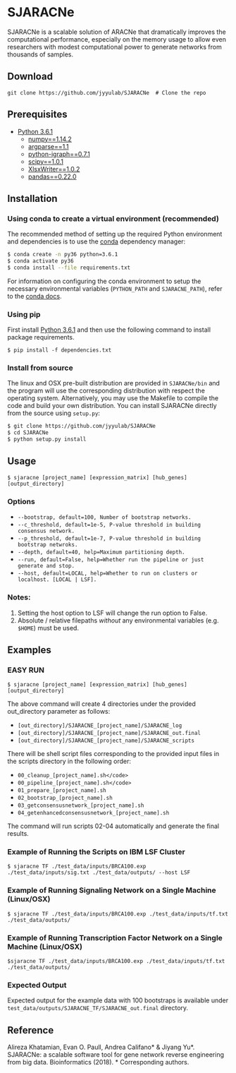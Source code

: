 # SJARACNe
SJARACNe is a scalable solution of ARACNe that dramatically improves the computational 
performance, especially on the memory usage to allow even researchers with modest 
computational power to generate networks from thousands of samples.


## Download
```git clone https://github.com/jyyulab/SJARACNe  # Clone the repo```


## Prerequisites
* [Python 3.6.1](https://www.python.org/downloads/)
	* [numpy==1.14.2](https://www.scipy.org/scipylib/download.html)
	* [argparse==1.1](https://docs.python.org/3/library/argparse.html)
	* [python-igraph==0.7.1](https://igraph.org/python/)
	* [scipy==1.0.1](https://www.scipy.org/install.html)
	* [XlsxWriter==1.0.2](https://xlsxwriter.readthedocs.io/)
	* [pandas==0.22.0](https://pandas.pydata.org/)


## Installation
### Using conda to create a virtual environment (recommended)
The recommended method of setting up the required Python environment and dependencies is to use the
[conda](https://conda.io/en/latest/) dependency manager:

```bash
$ conda create -n py36 python=3.6.1
$ conda activate py36
$ conda install --file requirements.txt
```

For information on configuring the conda environment to setup the necessary environmental variables
(`PYTHON_PATH` and `SJARACNE_PATH`), refer to the [conda docs](https://conda.io/projects/conda/en/latest/user-guide/tasks/manage-environments.html#saving-environment-variables). 


### Using pip
First install [Python 3.6.1](https://www.python.org/downloads/) and then use the following command to install package requirements.

```$ pip install -f dependencies.txt```


### Install from source
The linux and OSX pre-built distribution are provided in `SJARACNe/bin` and the program will use the corresponding 
distribution with respect the operating system. Alternatively, you may use the Makefile to compile the code and build your own distribution.
You can install SJARACNe directly from the source using `setup.py`:

```bash
$ git clone https://github.com/jyyulab/SJARACNe
$ cd SJARACNe
$ python setup.py install
```


## Usage
```$ sjaracne [project_name] [expression_matrix] [hub_genes] [output_directory]```

### Options
* ```--bootstrap, default=100, Number of bootstrap networks.```
* ```--c_threshold, default=1e-5, P-value threshold in building consensus network.```
* ```--p_threshold, default=1e-7, P-value threshold in building bootstrap netwroks.```
* ```--depth, default=40, help=Maximum partitioning depth.```
* ```--run, default=False, help=Whether run the pipeline or just generate and stop.```
* ```--host, default=LOCAL, help=Whether to run on clusters or localhost. [LOCAL | LSF].```

### Notes:
1. Setting the host option to LSF will change the run option to False.
2. Absolute / relative filepaths _without_ any environmental variables (e.g. `$HOME`) must be used.


## Examples
### EASY RUN
```$ sjaracne [project_name] [expression_matrix] [hub_genes] [output_directory]```

The above command will create 4 directories under the provided out_directory parameter as follows:

* ```[out_directory]/SJARACNE_[project_name]/SJARACNE_log```
* ```[out_directory]/SJARACNE_[project_name]/SJARACNE_out.final```
* ```[out_directory]/SJARACNE_[project_name]/SJARACNE_scripts```

There will be shell script files corresponding to the provided input files in the scripts 
directory in the following order:

* ```00_cleanup_[project_name].sh</code>```
* ```00_pipeline_[project_name].sh</code>```
* ```01_prepare_[project_name].sh```
* ```02_bootstrap_[project_name].sh```
* ```03_getconsensusnetwork_[project_name].sh```
* ```04_getenhancedconsensusnetwork_[project_name].sh```

The command will run scripts 02-04 automatically and generate the final results.


### Example of Running the Scripts on IBM LSF Cluster
```$ sjaracne TF ./test_data/inputs/BRCA100.exp ./test_data/inputs/sig.txt ./test_data/outputs/ --host LSF```

### Example of Running Signaling Network on a Single Machine (Linux/OSX)
```$ sjaracne TF ./test_data/inputs/BRCA100.exp ./test_data/inputs/tf.txt ./test_data/outputs/```

### Example of Running Transcription Factor Network on a Single Machine (Linux/OSX)
```$sjaracne TF ./test_data/inputs/BRCA100.exp ./test_data/inputs/tf.txt ./test_data/outputs/```

### Expected Output
Expected output for the example data with 100 bootstraps is available under 
```test_data/outputs/SJARACNE_TF/SJARACNE_out.final``` directory.


## Reference
Alireza Khatamian, Evan O. Paull, Andrea Califano* & Jiyang Yu*. SJARACNe: a scalable software tool for gene network reverse engineering from big data. Bioinformatics (2018). * Corresponding authors.
